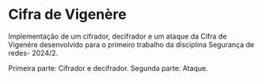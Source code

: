 # Cifra de Vigenère
Implementação de um cifrador, decifrador e um ataque da Cifra de Vigenére desenvolvido para o primeiro trabalho da disciplina Segurança de redes- 2024/2.

Primeira parte: Cifrador e decifrador.
Segunda parte: Ataque.
